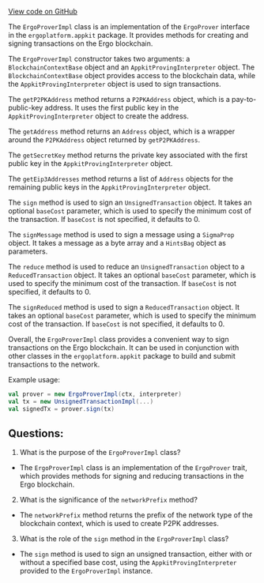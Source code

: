 [View code on GitHub](https://github.com/ergoplatform/ergo-appkit/lib-impl/src/main/java/org/ergoplatform/appkit/impl/ErgoProverImpl.scala)

The `ErgoProverImpl` class is an implementation of the `ErgoProver` interface in the `ergoplatform.appkit` package. It provides methods for creating and signing transactions on the Ergo blockchain. 

The `ErgoProverImpl` constructor takes two arguments: a `BlockchainContextBase` object and an `AppkitProvingInterpreter` object. The `BlockchainContextBase` object provides access to the blockchain data, while the `AppkitProvingInterpreter` object is used to sign transactions. 

The `getP2PKAddress` method returns a `P2PKAddress` object, which is a pay-to-public-key address. It uses the first public key in the `AppkitProvingInterpreter` object to create the address. 

The `getAddress` method returns an `Address` object, which is a wrapper around the `P2PKAddress` object returned by `getP2PKAddress`. 

The `getSecretKey` method returns the private key associated with the first public key in the `AppkitProvingInterpreter` object. 

The `getEip3Addresses` method returns a list of `Address` objects for the remaining public keys in the `AppkitProvingInterpreter` object. 

The `sign` method is used to sign an `UnsignedTransaction` object. It takes an optional `baseCost` parameter, which is used to specify the minimum cost of the transaction. If `baseCost` is not specified, it defaults to 0. 

The `signMessage` method is used to sign a message using a `SigmaProp` object. It takes a message as a byte array and a `HintsBag` object as parameters. 

The `reduce` method is used to reduce an `UnsignedTransaction` object to a `ReducedTransaction` object. It takes an optional `baseCost` parameter, which is used to specify the minimum cost of the transaction. If `baseCost` is not specified, it defaults to 0. 

The `signReduced` method is used to sign a `ReducedTransaction` object. It takes an optional `baseCost` parameter, which is used to specify the minimum cost of the transaction. If `baseCost` is not specified, it defaults to 0. 

Overall, the `ErgoProverImpl` class provides a convenient way to sign transactions on the Ergo blockchain. It can be used in conjunction with other classes in the `ergoplatform.appkit` package to build and submit transactions to the network. 

Example usage:

```scala
val prover = new ErgoProverImpl(ctx, interpreter)
val tx = new UnsignedTransactionImpl(...)
val signedTx = prover.sign(tx)
```
## Questions: 
 1. What is the purpose of the `ErgoProverImpl` class?
- The `ErgoProverImpl` class is an implementation of the `ErgoProver` trait, which provides methods for signing and reducing transactions in the Ergo blockchain.

2. What is the significance of the `networkPrefix` method?
- The `networkPrefix` method returns the prefix of the network type of the blockchain context, which is used to create P2PK addresses.

3. What is the role of the `sign` method in the `ErgoProverImpl` class?
- The `sign` method is used to sign an unsigned transaction, either with or without a specified base cost, using the `AppkitProvingInterpreter` provided to the `ErgoProverImpl` instance.